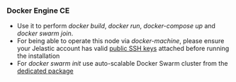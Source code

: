 ### Docker Engine CE
* Use it to perform *docker build*, *docker run*, *docker-compose up* and *docker swarm join*.   
* For being able to operate this node via *docker-machine*, please ensure your Jelastic account has valid [public SSH keys](https://docs.jelastic.com/ssh-add-key) attached before running the installation 
* For *docker swarm init* use auto-scalable Docker Swarm cluster from the [dedicated package](https://github.com/jelastic-jps/docker-native/tree/master/docker-swarm)
